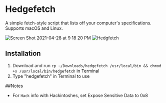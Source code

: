 # Hedgefetch
A simple fetch-style script that lists off your computer's specifications. Supports macOS and Linux.

![Screen Shot 2021-04-28 at 9 18 20 PM](https://user-images.githubusercontent.com/72932987/116494961-9d5abf00-a867-11eb-8d00-8f0e7a5eb44a.png) ![Hedgfetch](https://user-images.githubusercontent.com/72932987/121293301-07c43d80-c8b1-11eb-96e3-c129b12ad44c.png)


## Installation
  1. Download and run `cp ~/Downloads/hedgefetch /usr/local/bin && chmod +x /usr/local/bin/hedgefetch` in Terminal
  2. Type "hedgefetch" in Terminal to use

##Notes
* For `Hack` info with Hackintoshes, set Expose Sensitive Data to 0x8
